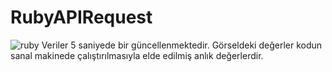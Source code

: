 # RubyAPIRequest
![ruby](https://github.com/dyg-bssrgl/RubyAPIRequest/assets/99125240/9fd28b6d-523d-46d2-b7ef-3cfdff997ee2)
Veriler 5 saniyede bir güncellenmektedir. Görseldeki değerler kodun sanal makinede çalıştırılmasıyla elde edilmiş anlık değerlerdir.
